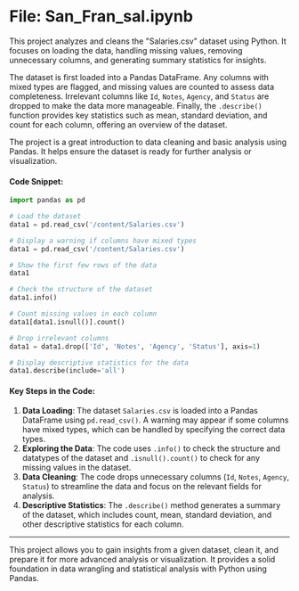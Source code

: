 # File: San_Fran_sal.ipynb

This project analyzes and cleans the "Salaries.csv" dataset using Python. It focuses on loading the data, handling missing values, removing unnecessary columns, and generating summary statistics for insights.

The dataset is first loaded into a Pandas DataFrame. Any columns with mixed types are flagged, and missing values are counted to assess data completeness. Irrelevant columns like `Id`, `Notes`, `Agency`, and `Status` are dropped to make the data more manageable. Finally, the `.describe()` function provides key statistics such as mean, standard deviation, and count for each column, offering an overview of the dataset.

The project is a great introduction to data cleaning and basic analysis using Pandas. It helps ensure the dataset is ready for further analysis or visualization.
    
   #### Code Snippet:

  ```python
  import pandas as pd

  # Load the dataset
  data1 = pd.read_csv('/content/Salaries.csv')

  # Display a warning if columns have mixed types
  data1 = pd.read_csv('/content/Salaries.csv')

  # Show the first few rows of the data
  data1

  # Check the structure of the dataset
  data1.info()

  # Count missing values in each column
  data1[data1.isnull()].count()

  # Drop irrelevant columns
  data1 = data1.drop(['Id', 'Notes', 'Agency', 'Status'], axis=1)

  # Display descriptive statistics for the data
  data1.describe(include='all')
```

   #### Key Steps in the Code:
1. **Data Loading**: The dataset `Salaries.csv` is loaded into a Pandas DataFrame using `pd.read_csv()`. A warning may appear if some columns have mixed types, which can be handled by specifying the correct data types.
2. **Exploring the Data**: The code uses `.info()` to check the structure and datatypes of the dataset and `.isnull().count()` to check for any missing values in the dataset.
3. **Data Cleaning**: The code drops unnecessary columns (`Id`, `Notes`, `Agency`, `Status`) to streamline the data and focus on the relevant fields for analysis.
4. **Descriptive Statistics**: The `.describe()` method generates a summary of the dataset, which includes count, mean, standard deviation, and other descriptive statistics for each column.

---

This project allows you to gain insights from a given dataset, clean it, and prepare it for more advanced analysis or visualization. It provides a solid foundation in data wrangling and statistical analysis with Python using Pandas.
